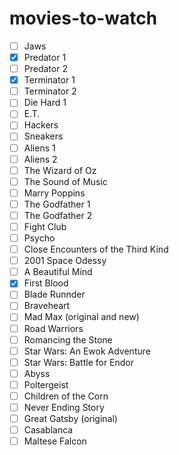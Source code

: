 # movies-to-watch
* [ ] Jaws
* [x] Predator 1
* [ ] Predator 2
* [x] Terminator 1
* [ ] Terminator 2
* [ ] Die Hard 1
* [ ] E.T.
* [ ] Hackers
* [ ] Sneakers
* [ ] Aliens 1
* [ ] Aliens 2
* [ ] The Wizard of Oz
* [ ] The Sound of Music
* [ ] Marry Poppins
* [ ] The Godfather 1
* [ ] The Godfather 2
* [ ] Fight Club
* [ ] Psycho
* [ ] Close Encounters of the Third Kind
* [ ] 2001 Space Odessy
* [ ] A Beautiful Mind
* [x] First Blood
* [ ] Blade Runnder
* [ ] Braveheart
* [ ] Mad Max (original and new)
* [ ] Road Warriors
* [ ] Romancing the Stone
* [ ] Star Wars: An Ewok Adventure
* [ ] Star Wars: Battle for Endor
* [ ] Abyss
* [ ] Poltergeist
* [ ] Children of the Corn
* [ ] Never Ending Story
* [ ] Great Gatsby (original)
* [ ] Casablanca
* [ ] Maltese Falcon
